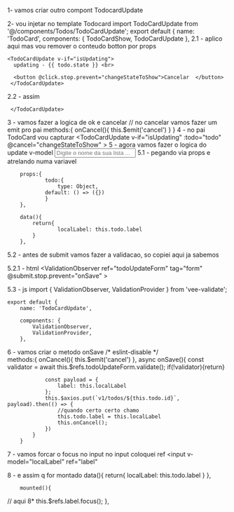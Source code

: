 1- vamos criar outro compont TodocardUpdate
<template>
    
        <div class="flex items-center bg-gray-300 rounded-sm px-4 h-15 mb-2">
           
                <input
                   
                    ref="label"
                    type="text"
                    placeholder="Digite o nome da sua lista ..."
                    class="bg-gray-300 placeholder-gray-500 text-gray-700 font-light focus:outline-none block w-full appearance-none leading-normal"
                >

                
         

            <div class="flex items-center ml-auto">
                <a
                    href=""
                    class="text-xs text-gray-900 mr-2 focus:outline-none"
                    @click.stop.prevent="onCancel()"
                >
                    Cancelar
                </a>

                <button
                    type="submit"
                    class="bg-blue-700 text-blue-100 text-xs font-semibold px-2.5 py-1 rounded focus:outline-none"
                >
                    OK
                </button>
            </div>
        </div>
    
</template>

2- vou injetar no template Todocard
import TodoCardUpdate from '@/components/Todos/TodoCardUpdate';
export default {
        name: 'TodoCard',
        components: {
          TodoCardShow,
          TodoCardUpdate
        },
2.1 - aplico aqui mas vou remover o conteudo botton por props

    <TodoCardUpdate v-if="isUpdating">
      updating - {{ todo.state }} <br>

      <button @click.stop.prevent="changeStateToShow">Cancelar  </button>
     </TodoCardUpdate>

2.2 - assim
    <TodoCardUpdate v-if="isUpdating"
      :todo="todo"
     >
     
     </TodoCardUpdate>

3 - vamos fazer a logica de ok e cancelar
    // no cancelar vamos fazer um emit pro pai
     methods:{
            onCancel(){
                this.$emit('cancel')
            }
        }
4 - no pai TodoCard vou capturar
    <TodoCardUpdate v-if="isUpdating"
      :todo="todo"
      @cancel="changeStateToShow"
     >
5 - agora vamos fazer o logica do update
    v-model
     <input
                   v-model="localLabel"
                    ref="label"
                    type="text"
                    placeholder="Digite o nome da sua lista ..."
                    class="bg-gray-300 placeholder-gray-500 text-gray-700 font-light focus:outline-none block w-full appearance-none leading-normal"
                >
    5.1 - pegando via props e atrelando numa variavel

        props:{
                todo:{
                    type: Object,
                default: () => ({})
                }
        },

        data(){
            return{
                    localLabel: this.todo.label
            }
        },
5.2 - antes de submit vamos fazer a validacao, so copiei aqui ja sabemos

5.2.1 - html
         <ValidationObserver
        ref="todoUpdateForm"
        tag="form"
        @submit.stop.prevent="onSave"
    >
        <div class="flex items-center bg-gray-300 rounded-sm px-4 h-15 mb-2">
            <ValidationProvider
                v-slot="{ errors }"
                rules="required"
                name="Label"
                class="w-full mr-3"
            >

5.3 - js
  import { ValidationObserver, ValidationProvider } from 'vee-validate';

    export default {
        name: 'TodoCardUpdate',

        components: {
            ValidationObserver,
            ValidationProvider,
        },
6 - vamos criar o metodo onSave
     /* eslint-disable */     
        methods:{
            onCancel(){
                this.$emit('cancel')
            },
           async  onSave(){
                const validator = await this.$refs.todoUpdateForm.validate();
                if(!validator){return}
                
                const payload = {
                    label: this.localLabel
                };
                this.$axios.put(`v1/todos/${this.todo.id}`, payload).then(() => {
                    //quando certo certo chamo
                    this.todo.label = this.localLabel
                    this.onCancel();
                })
            }
        }
7 - vamos forcar o focus no input
    no input coloquei ref 
    <input
                    v-model="localLabel"
                    ref="label"

8 - e assim q for montado
data(){
            return{
                    localLabel: this.todo.label
            }
        },

        mounted(){
// aqui 8*
            this.$refs.label.focus();
        },